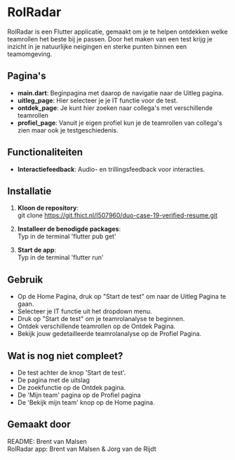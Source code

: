 # RolRadar

RolRadar is een Flutter applicatie, gemaakt om je te helpen ontdekken welke teamrollen het beste bij je passen. Door het maken van een test krijg je inzicht in je natuurlijke neigingen en sterke punten binnen een teamomgeving.

## Pagina's

- **main.dart**: Beginpagina met daarop de navigatie naar de Uitleg pagina.
- **uitleg_page**: Hier selecteer je je IT functie voor de test.
- **ontdek_page**: Je kunt hier zoeken naar collega's met verschillende teamrollen
- **profiel_page**: Vanuit je eigen profiel kun je de teamrollen van collega's zien maar ook je testgeschiedenis.

## Functionaliteiten

- **Interactiefeedback**: Audio- en trillingsfeedback voor interacties.

## Installatie

1. **Kloon de repository**:  
git clone https://git.fhict.nl/I507960/duo-case-19-verified-resume.git

2. **Installeer de benodigde packages**:  
Typ in de terminal 'flutter pub get'

3. **Start de app**:  
Typ in de terminal 'flutter run'

## Gebruik

* Op de Home Pagina, druk op "Start de test" om naar de Uitleg Pagina te gaan.
* Selecteer je IT functie uit het dropdown menu.
* Druk op "Start de test" om je teamrolanalyse te beginnen.
* Ontdek verschillende teamrollen op de Ontdek Pagina.
* Bekijk jouw gedetailleerde teamrolanalyse op de Profiel Pagina.

## Wat is nog niet compleet?

* De test achter de knop 'Start de test'.
* De pagina met de uitslag
* De zoekfunctie op de Ontdek pagina.
* De 'Mijn team' pagina op de Profiel pagina
* De 'Bekijk mijn team' knop op de Home pagina.

## Gemaakt door

README: Brent van Malsen  
RolRadar app: Brent van Malsen & Jorg van de Rijdt
